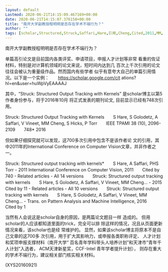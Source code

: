 ```yaml
---
layout: default
Lastmod: 2020-06-21T14:15:09.467169+00:00
date: 2020-06-21T14:15:07.376158+00:00
title: "南开大学副教授程明明是否存在学术不端行为？"
author: ""
tags: [scholar,Structured,Struck,Saffari,Hare,引用,Cheng,Cited,2011,MM,新语丝]
---
```


南开大学副教授程明明是否存在学术不端行为？

单篇高引论文是目前国内各类评奖、申请项目，申报人才计划等非常 看重的佐证材料，特别是对计算机领域的论文来说，短时间内达到几 百次上千次引用的论文往往会被认为重量级作品。然而国内有些学者 似乎有意夸大自己的单篇引用情况。以下是一个实例：　　https://scholar.google.com/cit ations?hl=en&user=huWpVyEAAAAJ

其中，“Struck: Structured Output Tracking with Kernels” 是scholar博主以第5作者身份参与，将于2016年10月 将正式发表的期刊论文, 目前显示已经有748次引用。

Struck: Structured Output Tracking with Kernels　　S Hare, S Golodetz, A Saffari, V Vineet, MM Cheng, S Hicks, P Torr　　IEEE TPAMI 38 (10), 2096-2109　　748*	2016

但如果仔细探究就可以发现，这700多次引用中包含不是该作者论 文的引用，其中2011年的International Conference on Computer Vision文章，并非作者之一。

Struck: Structured output tracking with kernels*　　S Hare, A Saffari, PHS Torr - 2011 International Conference on Computer Vision, 2011　　Cited by 740 - Related articles - All 14 versions　　Struck: Structured output tracking with kernels　　S Hare, S Golodetz, A Saffari, V Vineet, MM Cheng… - 2015　　Cited by 11 - Related articles - All 10 versions　　Struck: Structured output tracking with kernels　　S Hare, S Golodetz, A Saffari, V Vineet, MM Cheng… - Trans. on Pattern Analysis and Machine Intelligence, 2016　　Cited by 1

当然有人会说这是scholar自身的原因，是两篇论文题目一样 造成的。 但用scholar的人应该都知道里面的trick，完全可以排 除这样的情况，况且从页面更新情况来看，该scholar也是经 常维护的。 显然，如果该scholar博主将原本不是自己文章的这700多 次引用，用于扩大其影响力，或申报各类职称评定、 人才计划和奖项申报支撑材料（南开大学“ 百名青年学科带头人培养计划”和天津市“青年千人计划”入选者， ACM天津新星奖，CCF-Intel 青年学者提升计划）， 则存在重大的学术不端行为，建议相关部门核实相关材料。

(XYS20160921)

